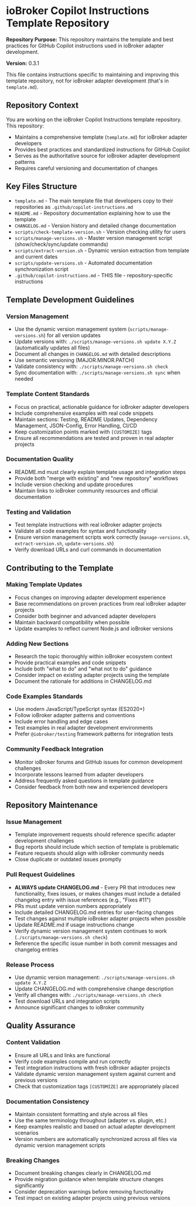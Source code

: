 # ioBroker Copilot Instructions Template Repository

**Repository Purpose:** This repository maintains the template and best practices for GitHub Copilot instructions used in ioBroker adapter development.

**Version:** 0.3.1

This file contains instructions specific to maintaining and improving this template repository, not for ioBroker adapter development (that's in `template.md`).

## Repository Context

You are working on the ioBroker Copilot Instructions template repository. This repository:

- Maintains a comprehensive template (`template.md`) for ioBroker adapter developers
- Provides best practices and standardized instructions for GitHub Copilot 
- Serves as the authoritative source for ioBroker adapter development patterns
- Requires careful versioning and documentation of changes

## Key Files Structure

- `template.md` - The main template file that developers copy to their repositories as `.github/copilot-instructions.md`
- `README.md` - Repository documentation explaining how to use the template  
- `CHANGELOG.md` - Version history and detailed change documentation
- `scripts/check-template-version.sh` - Version checking utility for users
- `scripts/manage-versions.sh` - Master version management script (show/check/sync/update commands)
- `scripts/extract-version.sh` - Dynamic version extraction from template and current dates
- `scripts/update-versions.sh` - Automated documentation synchronization script
- `.github/copilot-instructions.md` - THIS file - repository-specific instructions

## Template Development Guidelines

### Version Management
- Use the dynamic version management system (`scripts/manage-versions.sh`) for all version updates
- Update versions with: `./scripts/manage-versions.sh update X.Y.Z` (automatically updates all files)
- Document all changes in `CHANGELOG.md` with detailed descriptions
- Use semantic versioning (MAJOR.MINOR.PATCH)
- Validate consistency with: `./scripts/manage-versions.sh check`
- Sync documentation with: `./scripts/manage-versions.sh sync` when needed

### Template Content Standards  
- Focus on practical, actionable guidance for ioBroker adapter developers
- Include comprehensive examples with real code snippets
- Maintain sections: Testing, README Updates, Dependency Management, JSON-Config, Error Handling, CI/CD
- Keep customization points marked with `[CUSTOMIZE]` tags
- Ensure all recommendations are tested and proven in real adapter projects

### Documentation Quality
- README.md must clearly explain template usage and integration steps
- Provide both "merge with existing" and "new repository" workflows
- Include version checking and update procedures
- Maintain links to ioBroker community resources and official documentation

### Testing and Validation
- Test template instructions with real ioBroker adapter projects
- Validate all code examples for syntax and functionality
- Ensure version management scripts work correctly (`manage-versions.sh`, `extract-version.sh`, `update-versions.sh`)
- Verify download URLs and curl commands in documentation

## Contributing to the Template

### Making Template Updates
- Focus changes on improving adapter development experience
- Base recommendations on proven practices from real ioBroker adapter projects  
- Consider both beginner and advanced adapter developers
- Maintain backward compatibility when possible
- Update examples to reflect current Node.js and ioBroker versions

### Adding New Sections
- Research the topic thoroughly within ioBroker ecosystem context
- Provide practical examples and code snippets
- Include both "what to do" and "what not to do" guidance
- Consider impact on existing adapter projects using the template
- Document the rationale for additions in CHANGELOG.md

### Code Examples Standards
- Use modern JavaScript/TypeScript syntax (ES2020+)
- Follow ioBroker adapter patterns and conventions
- Include error handling and edge cases
- Test examples in real adapter development environments
- Prefer `@iobroker/testing` framework patterns for integration tests

### Community Feedback Integration
- Monitor ioBroker forums and GitHub issues for common development challenges
- Incorporate lessons learned from adapter developers
- Address frequently asked questions in template guidance
- Consider feedback from both new and experienced developers

## Repository Maintenance

### Issue Management
- Template improvement requests should reference specific adapter development challenges
- Bug reports should include which section of template is problematic
- Feature requests should align with ioBroker community needs
- Close duplicate or outdated issues promptly

### Pull Request Guidelines  
- **ALWAYS update CHANGELOG.md** - Every PR that introduces new functionality, fixes issues, or makes changes must include a detailed changelog entry with issue references (e.g., "Fixes #11")
- PRs must update version numbers appropriately
- Include detailed CHANGELOG.md entries for user-facing changes
- Test changes against multiple ioBroker adapter projects when possible
- Update README.md if usage instructions change
- Verify dynamic version management system continues to work (`./scripts/manage-versions.sh check`)
- Reference the specific issue number in both commit messages and changelog entries

### Release Process
- Use dynamic version management: `./scripts/manage-versions.sh update X.Y.Z`
- Update CHANGELOG.md with comprehensive change description
- Verify all changes with: `./scripts/manage-versions.sh check`
- Test download URLs and integration scripts
- Announce significant changes to ioBroker community

## Quality Assurance

### Content Validation
- Ensure all URLs and links are functional
- Verify code examples compile and run correctly  
- Test integration instructions with fresh ioBroker adapter projects
- Validate dynamic version management system against current and previous versions
- Check that customization tags `[CUSTOMIZE]` are appropriately placed

### Documentation Consistency
- Maintain consistent formatting and style across all files
- Use the same terminology throughout (adapter vs. plugin, etc.)
- Keep examples realistic and based on actual adapter development scenarios
- Version numbers are automatically synchronized across all files via dynamic version management scripts

### Breaking Changes
- Document breaking changes clearly in CHANGELOG.md
- Provide migration guidance when template structure changes significantly  
- Consider deprecation warnings before removing functionality
- Test impact on existing adapter projects using previous versions